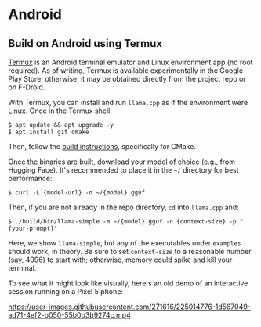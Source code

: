 
# Android

## Build on Android using Termux

[Termux](https://termux.dev/en/) is an Android terminal emulator and Linux environment app (no root required). As of writing, Termux is available experimentally in the Google Play Store; otherwise, it may be obtained directly from the project repo or on F-Droid.

With Termux, you can install and run `llama.cpp` as if the environment were Linux. Once in the Termux shell:

```
$ apt update && apt upgrade -y
$ apt install git cmake
```

Then, follow the [build instructions](https://github.com/ggerganov/llama.cpp/blob/master/docs/build.md), specifically for CMake.

Once the binaries are built, download your model of choice (e.g., from Hugging Face). It's recommended to place it in the `~/` directory for best performance:

```
$ curl -L {model-url} -o ~/{model}.gguf
```

Then, if you are not already in the repo directory, `cd` into `llama.cpp` and:

```
$ ./build/bin/llama-simple -m ~/{model}.gguf -c {context-size} -p "{your-prompt}"
```

Here, we show `llama-simple`, but any of the executables under `examples` should work, in theory. Be sure to set `context-size` to a reasonable number (say, 4096) to start with; otherwise, memory could spike and kill your terminal.

To see what it might look like visually, here's an old demo of an interactive session running on a Pixel 5 phone:

https://user-images.githubusercontent.com/271616/225014776-1d567049-ad71-4ef2-b050-55b0b3b9274c.mp4

